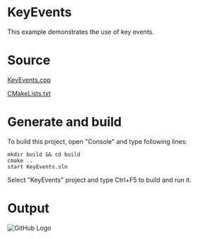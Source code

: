 # KeyEvents

This example demonstrates the use of key events.

# Source

[KeyEvents.cpp](KeyEvents.cpp)

[CMakeLists.txt](CMakeLists.txt)

# Generate and build

To build this project, open "Console" and type following lines:

``` shell
mkdir build && cd build
cmake .. 
start KeyEvents.sln
```

Select "KeyEvents" project and type Ctrl+F5 to build and run it.

# Output

![GitHub Logo](../../../docs/Pictures/KeyEvents.png)
